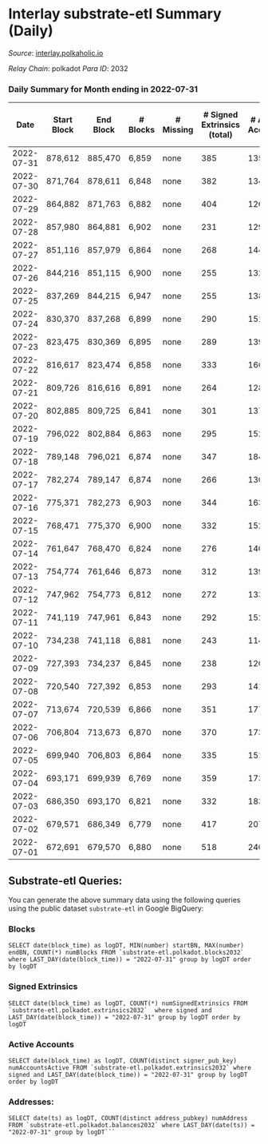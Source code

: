 # Interlay substrate-etl Summary (Daily)

_Source_: [interlay.polkaholic.io](https://interlay.polkaholic.io)

*Relay Chain*: polkadot
*Para ID*: 2032



### Daily Summary for Month ending in 2022-07-31


| Date | Start Block | End Block | # Blocks | # Missing | # Signed Extrinsics (total) | # Active Accounts | # Addresses with Balances | # Events | # Transfers | # XCM Transfers In | # XCM Transfers Out |
| ---- | ----------- | --------- | -------- | --------- | --------------------------- | ----------------- | ------------------------- | -------- | ----------- | ------------------ | ------------------- |
| 2022-07-31 | 878,612 | 885,470 | 6,859 | none  | 385 | 135 | 8,289 | 43,226 | 165 ($7,907.92) |   |   |
| 2022-07-30 | 871,764 | 878,611 | 6,848 | none  | 382 | 134 | 8,268 | 43,258 | 170 ($2,299.83) | 1 ($97.08) | 4 ($99.24) |
| 2022-07-29 | 864,882 | 871,763 | 6,882 | none  | 404 | 126 | 8,253 | 42,791 | 176 ($4,683.90) | 6 ($1,597.05) | 3 ($5.48) |
| 2022-07-28 | 857,980 | 864,881 | 6,902 | none  | 231 | 129 | 8,227 | 35,916 | 165 ($3,389.54) | 1 ($0.02) | 2 ($0.04) |
| 2022-07-27 | 851,116 | 857,979 | 6,864 | none  | 268 | 144 | 8,204 | 36,004 | 195 ($10,567.10) | 1 ($0.01) | 2 ($9.46) |
| 2022-07-26 | 844,216 | 851,115 | 6,900 | none  | 255 | 132 | 8,176 | 36,177 | 211 ($16,380.51) | 1 ($0.009) | 1 ($0.01) |
| 2022-07-25 | 837,269 | 844,215 | 6,947 | none  | 255 | 138 | 8,130 | 36,239 | 154 ($17,261.13) |   | 2 ($9.41) |
| 2022-07-24 | 830,370 | 837,268 | 6,899 | none  | 290 | 151 | 8,117 | 36,391 | 212 ($77,021.05) |   | 2 ($45.14) |
| 2022-07-23 | 823,475 | 830,369 | 6,895 | none  | 289 | 139 | 8,075 | 36,318 | 210 ($43,411.86) |   |   |
| 2022-07-22 | 816,617 | 823,474 | 6,858 | none  | 333 | 166 | 8,046 | 36,385 | 230 ($21,653.55) | 1 (-) | 4 ($80.06) |
| 2022-07-21 | 809,726 | 816,616 | 6,891 | none  | 264 | 128 | 8,008 | 36,157 | 173 ($37,935.62) | 1 ($0.008) | 1 ($0.007) |
| 2022-07-20 | 802,885 | 809,725 | 6,841 | none  | 301 | 137 | 7,981 | 36,169 | 221 ($19,529.45) |   |   |
| 2022-07-19 | 796,022 | 802,884 | 6,863 | none  | 295 | 152 | 7,941 | 36,196 | 204 ($21,155.36) | 3 ($0.10) | 2 ($0.08) |
| 2022-07-18 | 789,148 | 796,021 | 6,874 | none  | 347 | 184 | 7,912 | 36,439 | 244 ($23,086.22) | 3 ($0.12) | 3 ($0.12) |
| 2022-07-17 | 782,274 | 789,147 | 6,874 | none  | 266 | 130 | 7,888 | 36,099 | 186 ($18,071.63) |   |   |
| 2022-07-16 | 775,371 | 782,273 | 6,903 | none  | 344 | 163 | 7,855 | 36,593 | 247 ($35,323.42) |   |   |
| 2022-07-15 | 768,471 | 775,370 | 6,900 | none  | 332 | 152 | 7,816 | 36,540 | 234 ($223,587.21) | 1 ($0.003) | 1 ($0.005) |
| 2022-07-14 | 761,647 | 768,470 | 6,824 | none  | 276 | 140 | 7,774 | 35,914 | 165 ($6,955.79) |   |   |
| 2022-07-13 | 754,774 | 761,646 | 6,873 | none  | 312 | 139 | 7,756 | 36,288 | 189 ($33,397.25) |   |   |
| 2022-07-12 | 747,962 | 754,773 | 6,812 | none  | 272 | 133 | 7,725 | 35,841 | 187 ($79,312.92) |   |   |
| 2022-07-11 | 741,119 | 747,961 | 6,843 | none  | 292 | 152 | 7,697 | 36,468 | 287 ($31,014.60) |   |   |
| 2022-07-10 | 734,238 | 741,118 | 6,881 | none  | 243 | 114 | 7,623 | 36,156 | 121 ($1,351.81) |   |   |
| 2022-07-09 | 727,393 | 734,237 | 6,845 | none  | 238 | 120 | 7,618 | 35,625 | 140 ($15,096.75) |   |   |
| 2022-07-08 | 720,540 | 727,392 | 6,853 | none  | 293 | 141 | 7,608 | 36,052 | 184 ($29,058.05) |   |   |
| 2022-07-07 | 713,674 | 720,539 | 6,866 | none  | 351 | 177 | 7,588 | 36,593 | 262 ($53,291.77) |   |   |
| 2022-07-06 | 706,804 | 713,673 | 6,870 | none  | 370 | 173 | 7,542 | 36,760 | 265 ($140,077.79) |   |   |
| 2022-07-05 | 699,940 | 706,803 | 6,864 | none  | 335 | 151 | 7,492 | 36,669 | 250 ($312,111.87) |   |   |
| 2022-07-04 | 693,171 | 699,939 | 6,769 | none  | 359 | 173 | 7,438 | 36,397 | 294 ($103,834.85) |   |   |
| 2022-07-03 | 686,350 | 693,170 | 6,821 | none  | 332 | 183 | 7,359 | 36,064 | 191 ($67,955.08) |   |   |
| 2022-07-02 | 679,571 | 686,349 | 6,779 | none  | 417 | 207 | 7,333 | 36,764 | 312 ($226,903.71) |   |   |
| 2022-07-01 | 672,691 | 679,570 | 6,880 | none  | 518 | 240 | 7,263 | 37,859 | 395 ($83,165.79) |   |   |

## Substrate-etl Queries:
You can generate the above summary data using the following queries using the public dataset `substrate-etl` in Google BigQuery:


### Blocks
```
SELECT date(block_time) as logDT, MIN(number) startBN, MAX(number) endBN, COUNT(*) numBlocks FROM `substrate-etl.polkadot.blocks2032`  where LAST_DAY(date(block_time)) = "2022-07-31" group by logDT order by logDT
```


### Signed Extrinsics
```
SELECT date(block_time) as logDT, COUNT(*) numSignedExtrinsics FROM `substrate-etl.polkadot.extrinsics2032`  where signed and LAST_DAY(date(block_time)) = "2022-07-31" group by logDT order by logDT
```


### Active Accounts
```
SELECT date(block_time) as logDT, COUNT(distinct signer_pub_key) numAccountsActive FROM `substrate-etl.polkadot.extrinsics2032` where signed and LAST_DAY(date(block_time)) = "2022-07-31" group by logDT order by logDT
```


### Addresses:
```
SELECT date(ts) as logDT, COUNT(distinct address_pubkey) numAddress FROM `substrate-etl.polkadot.balances2032` where LAST_DAY(date(ts)) = "2022-07-31" group by logDT```

